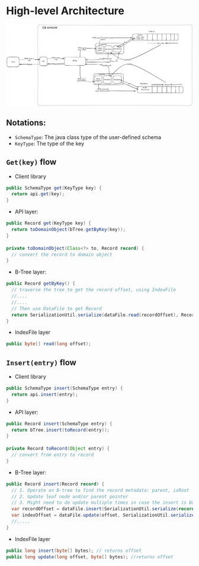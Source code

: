 # High-level Architecture

![[Rev-0.0.1]High-level-architecture.png](../images/%5BRev-0.0.1%5DHigh-level-architecture.png)

## Notations:
- `SchemaType`: The java class type of the user-defined schema
- `KeyType`: The type of the key

## `Get(key)` flow

- Client library
```java
public SchemaType get(KeyType key) {
  return api.get(key);
}
```

- API layer:
```java
public Record get(KeyType key) {
  return toDomainObject(bTree.getByKey(key));
}

private toDomainObject(Class<?> to, Record record) {
  // convert the record to domain object
}
```

- B-Tree layer:
```java
public Record getByKey() {
  // traverse the tree to get the record offset, using IndexFile
  //....
  //....
  // Then use DataFile to get Record
  return SerializationUtil.serialize(dataFile.read(recordOffset), Record.class);
}
```

- IndexFile layer
```java
public byte[] read(long offset);
```

## `Insert(entry)` flow

- Client library
```java
public SchemaType insert(SchemaType entry) {
  return api.insert(entry);
}
```

- API layer:
```java
public Record insert(SchemaType entry) {
  return bTree.insert(toRecord(entry));
}

private Record toRecord(Object entry) {
  // convert from entry to record
}
```

- B-Tree layer:
```java
public Record insert(Record record) {
  // 1. Operate on B-tree to find the record metadata: parent, isRoot
  // 2. Update leaf node and/or parent pointer
  // 3. Might need to do update multiple times in case the insert is bubbled up
  var recordOffset = dataFile.insert(SerializationUtil.serialize(record));
  var indexOffset = dataFile.update(offset, SerializationUtil.serialize(recordToUpdate));
  //.....
}
```

- IndexFile layer
```java
public long insert(byte[] bytes); // returns offset
public long update(long offset, byte[] bytes); //returns offset
```
